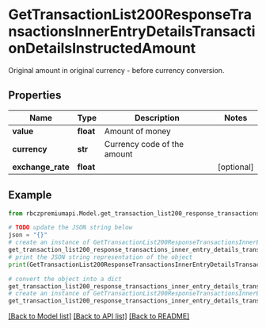 # GetTransactionList200ResponseTransactionsInnerEntryDetailsTransactionDetailsInstructedAmount

Original amount in original currency - before currency conversion.

## Properties

Name | Type | Description | Notes
------------ | ------------- | ------------- | -------------
**value** | **float** | Amount of money | 
**currency** | **str** | Currency code of the amount | 
**exchange_rate** | **float** |  | [optional] 

## Example

```python
from rbczpremiumapi.Model.get_transaction_list200_response_transactions_inner_entry_details_transaction_details_instructed_amount import GetTransactionList200ResponseTransactionsInnerEntryDetailsTransactionDetailsInstructedAmount

# TODO update the JSON string below
json = "{}"
# create an instance of GetTransactionList200ResponseTransactionsInnerEntryDetailsTransactionDetailsInstructedAmount from a JSON string
get_transaction_list200_response_transactions_inner_entry_details_transaction_details_instructed_amount_instance = GetTransactionList200ResponseTransactionsInnerEntryDetailsTransactionDetailsInstructedAmount.from_json(json)
# print the JSON string representation of the object
print(GetTransactionList200ResponseTransactionsInnerEntryDetailsTransactionDetailsInstructedAmount.to_json())

# convert the object into a dict
get_transaction_list200_response_transactions_inner_entry_details_transaction_details_instructed_amount_dict = get_transaction_list200_response_transactions_inner_entry_details_transaction_details_instructed_amount_instance.to_dict()
# create an instance of GetTransactionList200ResponseTransactionsInnerEntryDetailsTransactionDetailsInstructedAmount from a dict
get_transaction_list200_response_transactions_inner_entry_details_transaction_details_instructed_amount_from_dict = GetTransactionList200ResponseTransactionsInnerEntryDetailsTransactionDetailsInstructedAmount.from_dict(get_transaction_list200_response_transactions_inner_entry_details_transaction_details_instructed_amount_dict)
```
[[Back to Model list]](../README.md#documentation-for-models) [[Back to API list]](../README.md#documentation-for-api-endpoints) [[Back to README]](../README.md)


